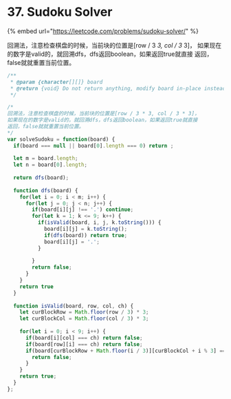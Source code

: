 # 37. Sudoku Solver

{% embed url="https://leetcode.com/problems/sudoku-solver/" %}

回溯法，注意检查棋盘的时候，当前块的位置是\[row / 3  _3, col / 3_  3\]， 如果现在的数字是valid的，就回溯dfs，dfs返回boolean，如果返回true就直接 返回，false就就重置当前位置。

```javascript
/**
 * @param {character[][]} board
 * @return {void} Do not return anything, modify board in-place instead.
 */

/*
回溯法，注意检查棋盘的时候，当前块的位置是[row / 3 * 3, col / 3 * 3]，
如果现在的数字是valid的，就回溯dfs，dfs返回boolean，如果返回true就直接
返回，false就就重置当前位置。
*/
var solveSudoku = function(board) {
  if(board === null || board[0].length === 0) return ;
  
  let m = board.length;
  let n = board[0].length;
  
  return dfs(board);
  
  function dfs(board) {
    for(let i = 0; i < m; i++) {
      for(let j = 0; j < n; j++) {
        if(board[i][j] !== '.') continue;
        for(let k = 1; k <= 9; k++) {
          if(isValid(board, i, j, k.toString())) {
            board[i][j] = k.toString();
            if(dfs(board)) return true;
            board[i][j] = '.';
          }
          
        }
        return false;
      }
    }
    return true
  }
    
  function isValid(board, row, col, ch) {
    let curBlockRow = Math.floor(row / 3) * 3;
    let curBlockCol = Math.floor(col / 3) * 3;
    
    for(let i = 0; i < 9; i++) {
      if(board[i][col] === ch) return false;
      if(board[row][i] === ch) return false;
      if(board[curBlockRow + Math.floor(i / 3)][curBlockCol + i % 3] === ch) {
        return false; 
      }
    }
    return true;
  }
};
```

